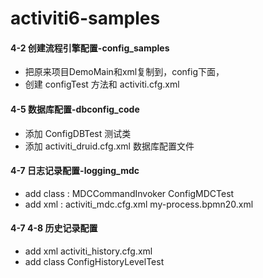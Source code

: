 # activiti6-samples

#### 4-2 创建流程引擎配置-config_samples
- 把原来项目DemoMain和xml复制到，config下面，
- 创建 configTest 方法和 activiti.cfg.xml

#### 4-5 数据库配置-dbconfig_code 
- 添加 ConfigDBTest 测试类
- 添加 activiti_druid.cfg.xml 数据库配置文件

#### 4-7 日志记录配置-logging_mdc
- add class : MDCCommandInvoker ConfigMDCTest
- add xml : activiti_mdc.cfg.xml my-process.bpmn20.xml

#### 4-7 4-8 历史记录配置
- add xml activiti_history.cfg.xml
- add class ConfigHistoryLevelTest